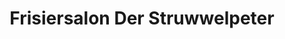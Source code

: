 ---
title: "Frisiersalon Der Struwwelpeter"
url: /pirna/frisiersalon-der-struwwelpeter/
shop: Friseur
---